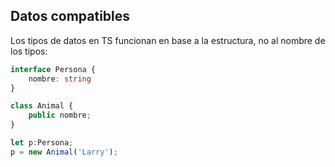 ## Datos compatibles

Los tipos de datos en TS funcionan en base a la estructura, no al nombre de los tipos:

```ts
interface Persona {
    nombre: string
}

class Animal {
    public nombre;
}

let p:Persona;
p = new Animal('Larry');
```
